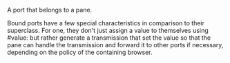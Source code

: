 A port that belongs to a pane.Bound ports have a few special characteristics in comparison to their superclass. For one, they don't just assign a value to themselves using #value: but rather generate a transmission that set the value so that the pane can handle the transmission and forward it to other ports if necessary, depending on the policy of the containing browser.